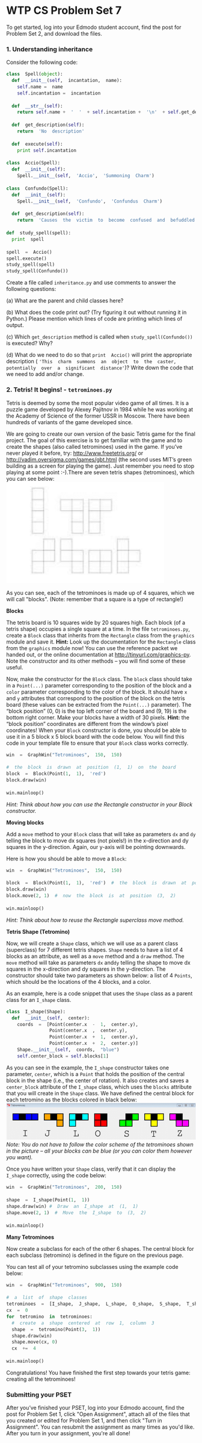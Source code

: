 # WTP CS Problem Set 7

To get started, log into your Edmodo student account, find the post for Problem Set 2, and download the files.

### 1. Understanding inheritance
Consider the following code:

```python
class  Spell(object):
  def  __init__(self,  incantation,  name):
    self.name =  name
    self.incantation =  incantation
    
  def  __str__(self):
    return self.name +  '  '  + self.incantation +  '\n'  + self.get_description()
    
  def  get_description(self):
    return  'No  description'
    
  def  execute(self):
    print self.incantation
    
class  Accio(Spell):
  def  __init__(self):
    Spell.__init__(self,  'Accio',  'Summoning  Charm')
    
class  Confundo(Spell):
  def  __init__(self):
    Spell.__init__(self,  'Confundo',  'Confundus  Charm')
    
  def  get_description(self):
    return  'Causes  the  victim  to  become  confused  and  befuddled.'
    
def  study_spell(spell):
  print  spell
  
spell  =  Accio()
spell.execute()
study_spell(spell)
study_spell(Confundo())
```

Create a file called `inheritance.py` and use comments to answer the following questions:

(a) What are the parent and child classes here?

(b) What  does  the  code  print  out?  (Try  figuring  it  out  without  running  it  in  Python.)  Please  mention which  lines  of  code  are  printing  which  lines  of  output.

(c) Which `get_description` method  is  called  when `study_spell(Confundo())` is  executed?  Why?

(d) What  do  we  need  to  do  so  that `print  Accio()` will  print  the  appropriate  description ( `'This  charm  summons  an  object  to  the  caster,  potentially  over  a  significant  distance'`)? Write  down  the  code  that  we  need  to  add  and/or  change.

### 2.  Tetris! It begins! - `tetrominoes.py` 
Tetris  is  deemed  by  some  the  most  popular  video  game  of  all  times.  It  is  a  puzzle  game  developed  by Alexey  Pajitnov  in  1984  while  he  was  working  at  the  Academy  of  Science  of  the  former  USSR  in  Moscow. There  have  been  hundreds  of  variants  of  the  game  developed  since.

We  are  going  to  create  our  own  version  of  the  basic  Tetris  game  for  the  final  project.  The  goal  of  this exercise  is  to  get  familiar  with  the  game  and  to  create  the  shapes  (also  called  tetrominoes)  used  in  the  game. If  you’ve  never  played  it  before,  try: http://www.freetetris.org/ or http://vadim.oversigma.com/games/gbt.html (the  second  uses  MIT’s  green  building  as  a  screen  for  playing  the  game).  Just  remember you  need  to  stop  playing  at  some  point :-).There  are  seven  tetris  shapes  (tetrominoes),  which  you  can  see  below:
![alt text](screenshots/tetris.png "")

As  you  can  see,  each  of  the  tetrominoes  is  made  up  of  4  squares,  which  we  will  call  "blocks".  (Note: remember  that  a  square  is  a  type  of  rectangle!)

**Blocks** 

The  tetris  board  is  10  squares  wide  by  20  squares  high.  Each  block  (of  a  tetris  shape)  occupies  a  single square  at  a  time.  In  the  file `tetrominoes.py`,  create  a `Block` class  that  inherits  from  the `Rectangle` class from  the `graphics` module  and  save  it. 
**Hint:** Look  up  the  documentation  for  the `Rectangle` class  from  the `graphics` module  now!  You  can  use the  reference  packet  we  handed  out,  or  the  online  documentation  at http://tinyurl.com/graphics-py. Note  the  constructor  and  its  other  methods  –  you  will  find  some  of  these  useful.

Now,  make  the  constructor  for  the `Block` class.  The `block` class should take in a `Point(...)` parameter corresponding to the position of the block and a `color` parameter corresponding to the color of the block. It  should  have `x` and `y` attributes  that  correspond  to  the position  of  the  block  on  the  tetris  board (these values can be extracted from the `Point(...)` parameter).  The  “block  position”  (0,  0)  is  the  top  left  corner  of  the  board and  (9,  19)  is  the  bottom  right  corner.  Make  your  blocks  have  a  width  of  30  pixels. 
**Hint:** the  “block  position”  coordinates  are  different  from  the  window’s  pixel  coordinates! When  your `Block` constructor  is  done,  you  should  be  able  to  use  it  in  a  5  block  x  5  block  board  with  the code  below.  You  will  find  this  code  in  your  template  file  to  ensure  that  your `Block` class  works  correctly.

```python
win  =  GraphWin("Tetrominoes",  150,  150)

#  the  block  is  drawn  at  position  (1,  1)  on  the  board
block  =  Block(Point(1,  1),  'red')
block.draw(win)

win.mainloop()
```
*Hint:  Think  about  how  you  can  use  the  Rectangle  constructor  in  your  Block  constructor.*

**Moving  blocks**

Add  a `move` method  to  your `Block` class  that  will  take  as  parameters `dx` and `dy` telling  the  block  to  move
dx  squares  (not  pixels!)  in  the  x-direction  and  dy  squares  in  the  y-direction.  Again,  our  y-axis  will  be pointing  downwards. 

Here  is  how  you  should  be  able  to  move  a `Block`:
```python
win  =  GraphWin("Tetrominoes",  150,  150)

block  =  Block(Point(1,  1),  'red')  #  the  block  is  drawn  at  position  (1,  1)  on  the  board
block.draw(win)
block.move(2, 1)  #  now  the  block  is  at  position  (3,  2)

win.mainloop()
```
*Hint:  Think  about  how  to  reuse  the  Rectangle  superclass  move  method.*

**Tetris  Shape  (Tetromino)**

Now,  we  will  create  a `Shape` class,  which  we  will  use  as  a  parent  class  (superclass)  for  7  different  tetris shapes. `Shape` needs  to  have  a  list  of  4  blocks  as  an  attribute,  as  well  as  a `move` method  and  a `draw` method.  The `move` method  will  take  as  parameters `dx` and`dy` telling  the  shape  to  move  dx  squares  in the  x-direction  and  dy  squares  in  the  y-direction.  The  constructor  should  take  two  parameters  as  shown below:  a  list  of  4 `Points`,  which  should  be  the  locations  of  the  4  blocks,  and  a  color.

As  an  example,  here  is  a  code  snippet  that  uses  the `Shape` class  as  a  parent  class  for  an `I_shape` class.
```python
class  I_shape(Shape):
  def  __init__(self,  center):
    coords  =  [Point(center.x  -  1,  center.y),
                Point(center.x  ,  center.y),
                Point(center.x  +  1,  center.y),
                Point(center.x  +  2,  center.y)]
    Shape.__init__(self,  coords,  "blue")
    self.center_block = self.blocks[1]
```
As  you  can  see  in  the  example,  the  `I_shape` constructor  takes  one  parameter, `center`,  which  is  a `Point` that  holds  the  position  of  the  central  block  in  the  shape  (i.e.,  the  center  of  rotation).  It  also  creates  and saves  a `center_block` attribute  of  the `I_shape` class,  which  uses  the `blocks` attribute  that  you  will  create in  the `Shape` class.  We  have  defined  the  central  block  for  each  tetromino  as  the  blocks  colored  in  black below:
![Tetris blocks](./blocks.png "")
*Note:  You  do  not  have  to  follow  the  color  scheme  of  the  tetrominoes  shown  in  the  picture  –  all  your  blocks can  be  blue  (or  you  can  color  them  however  you  want).*

Once  you  have  written  your `Shape` class,  verify  that  it  can  display  the `I_shape` correctly,  using  the  code below:
```python
win  =  GraphWin("Tetrominoes",  200,  150)

shape  =  I_shape(Point(1,  1))
shape.draw(win) #  Draw  an  I_shape  at  (1,  1)
shape.move(2, 1)  #  Move  the  I_shape  to  (3,  2)

win.mainloop()
```

**Many  Tetrominoes**

Now  create  a  subclass  for  each  of  the  other  6  shapes.  The  central  block  for  each  subclass  (tetromino)  is defined  in  the  figure  on  the  previous  page. 

You  can  test  all  of  your  tetromino  subclasses  using  the  example  code  below:
```python
win  =  GraphWin("Tetrominoes",  900,  150)

#  a  list  of  shape  classes
tetrominoes  =  [I_shape,  J_shape,  L_shape,  O_shape,  S_shape,  T_shape,  Z_shape]
cx  =  0
for  tetromino  in  tetrominoes:
  #  create  a  shape  centered  at  row  1,  column  3
  shape  =  tetromino(Point(3,  1))
  shape.draw(win)
  shape.move(cx, 0)
  cx  +=  4
  
win.mainloop()
```

Congratulations!  You  have  finished  the  first  step  towards  your  tetris  game:  creating  all  the  tetrominoes!

### Submitting your PSET
After you’ve finished your PSET, log into your Edmodo account, find the post for Problem Set 1, click "Open Assignment", attach all of the files that you created or edited for Problem Set 1, and then click "Turn in Assignment". You can resubmit the assignment as many times as you'd like. After you turn in your assignment, you're all done!

